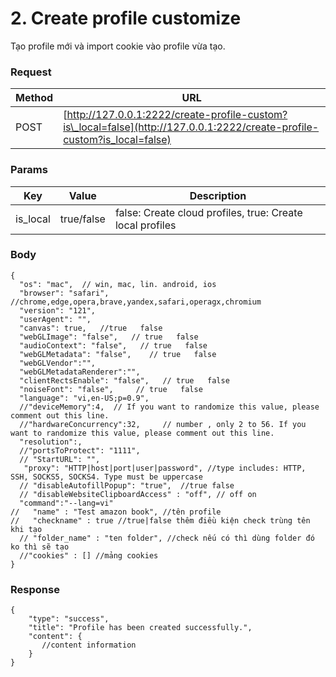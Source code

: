 # 2. Create profile customize

Tạo profile mới và import cookie vào profile vừa tạo.

### **Request** <a href="#request-1" id="request-1"></a>

| Method | URL                                                                                                                       |
| ------ | ------------------------------------------------------------------------------------------------------------------------- |
| POST   | [http://127.0.0.1:2222/create-profile-custom?is\_local=false](http://127.0.0.1:2222/create-profile-custom?is_local=false) |

### **Params** <a href="#body-1" id="body-1"></a>

| Key       | Value      | Description                                               |
| --------- | ---------- | --------------------------------------------------------- |
| is\_local | true/false | false: Create cloud profiles, true: Create local profiles |

### **Body** <a href="#body-1-1" id="body-1-1"></a>

```
{
  "os": "mac",  // win, mac, lin. android, ios
  "browser": "safari", //chrome,edge,opera,brave,yandex,safari,operagx,chromium
  "version": "121",
  "userAgent": "",
  "canvas": true,   //true   false 
  "webGLImage": "false",   // true   false 
  "audioContext": "false",   // true   false 
  "webGLMetadata": "false",    // true   false 
  "webGLVendor":"",
  "webGLMetadataRenderer":"",
  "clientRectsEnable": "false",   // true   false 
  "noiseFont": "false",     // true   false 
  "language": "vi,en-US;p=0.9",
  //"deviceMemory":4,  // If you want to randomize this value, please comment out this line.
  //"hardwareConcurrency":32,     // number , only 2 to 56. If you want to randomize this value, please comment out this line.
  "resolution":,
  //"portsToProtect": "1111",
  // "StartURL": "",
   "proxy": "HTTP|host|port|user|password", //type includes: HTTP, SSH, SOCKS5, SOCKS4. Type must be uppercase
  // "disableAutofillPopup": "true",  //true false 
  // "disableWebsiteClipboardAccess" : "off", // off on
  "command":"--lang=vi"
//   "name" : "Test amazon book", //tên profile
//   "checkname" : true //true|false thêm điều kiện check trùng tên khi tạo
  // "folder_name" : "ten folder", //check nếu có thì dùng folder đó ko thì sẽ tạo
  //"cookies" : [] //mảng cookies
}
```

### **Response** <a href="#id-3.-response" id="id-3.-response"></a>

```
{
    "type": "success",
    "title": "Profile has been created successfully.",
    "content": {
       //content information 
    }
}
```
